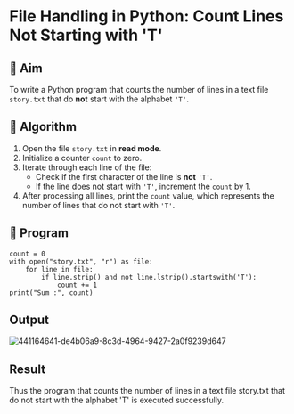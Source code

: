 # File Handling in Python: Count Lines Not Starting with 'T'

## 🎯 Aim
To write a Python program that counts the number of lines in a text file `story.txt` that do **not** start with the alphabet `'T'`.

## 🧠 Algorithm
1. Open the file `story.txt` in **read mode**.
2. Initialize a counter `count` to zero.
3. Iterate through each line of the file:
   - Check if the first character of the line is **not** `'T'`.
   - If the line does not start with `'T'`, increment the `count` by 1.
4. After processing all lines, print the `count` value, which represents the number of lines that do not start with `'T'`.

## 🧾 Program
```
count = 0
with open("story.txt", "r") as file:
    for line in file:
        if line.strip() and not line.lstrip().startswith('T'):
            count += 1
print("Sum :", count)
```
## Output
![441164641-de4b06a9-8c3d-4964-9427-2a0f9239d647](https://github.com/user-attachments/assets/9314c434-38b9-410b-bcfe-6201a0ff2db6)

## Result
Thus the program that counts the number of lines in a text file story.txt that do not start with the alphabet 'T' is executed successfully.


